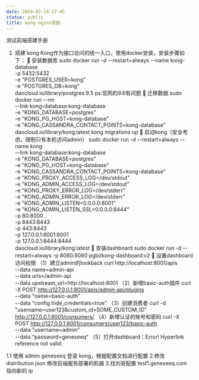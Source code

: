 ```yaml
---
date: 2019-02-14 17:45
status: public
title: kong-nginx安装
---
```


测试前端搭建手册
1.	搭建 kong
Kong作为接口访问的统一入口，使用docker安装，安装步骤如下：
	安装数据库
sudo docker run -d --restart=always --name kong-database \
              -p 5432:5432 \
              -e "POSTGRES_USER=kong" \
              -e "POSTGRES_DB=kong" \
              daocloud.io/library/postgres:9.5
              ps:官网的9.6有问题
	迁移数据
sudo docker run --rm \
    --link kong-database:kong-database \
    -e "KONG_DATABASE=postgres" \
    -e "KONG_PG_HOST=kong-database" \
    -e "KONG_CASSANDRA_CONTACT_POINTS=kong-database" \
    daocloud.io/library/kong:latest kong migrations up
	启动kong（安全考虑，限制只有本机访问admin）
sudo docker run -d --restart=always --name kong \
    --link kong-database:kong-database \
    -e "KONG_DATABASE=postgres" \
    -e "KONG_PG_HOST=kong-database" \
    -e "KONG_CASSANDRA_CONTACT_POINTS=kong-database" \
    -e "KONG_PROXY_ACCESS_LOG=/dev/stdout" \
    -e "KONG_ADMIN_ACCESS_LOG=/dev/stdout" \
    -e "KONG_PROXY_ERROR_LOG=/dev/stderr" \
    -e "KONG_ADMIN_ERROR_LOG=/dev/stderr" \
    -e "KONG_ADMIN_LISTEN=0.0.0.0:8001" \
    -e "KONG_ADMIN_LISTEN_SSL=0.0.0.0:8444" \
    -p 80:8000 \
-p 8443:8443 \
-p 443:8443 \
    -p 127.0.0.1:8001:8001 \
    -p 127.0.0.1:8444:8444 \
    daocloud.io/library/kong:latest
	安装dashboard
sudo docker run -d --restart=always -p 8080:8080 pgbi/kong-dashboard:v2
	设置dashboard访问权限
（1）建立admin的lookback
curl http://localhost:8001/apis \
  --data name=admin-api \
  --data uris=/admin-api \
  --data upstream_url=http://localhost:8001
（2）新增basic-auth插件
curl -X POST http://127.0.0.1:8001/apis/admin-api/plugins \
    --data "name=basic-auth" \
    --data "config.hide_credentials=true"
（3）创建消费者
curl -d "username=user123&custom_id=SOME_CUSTOM_ID" http://127.0.0.1:8001/consumers/
（4）新增认证的账号和密码
curl -X POST http://127.0.0.1:8001/consumers/user123/basic-auth \
    --data "username=admin" \
    --data "password=geneseeq"
（5）打开dashboard：Error! Hyperlink reference not valid.

1.1	使用 admin geneseeq 登录 kong，根据配置文档进行配置
2.修改 distribution.json 修改前端服务部署的机器
3.找刘哥配置 test1.geneseeq.com 指向新的 ip


